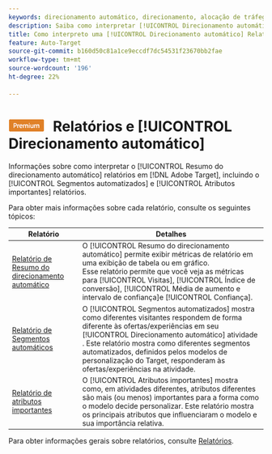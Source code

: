 ```yaml
---
keywords: direcionamento automático, direcionamento, alocação de tráfego, perguntas frequentes, perguntas frequentes, solução de problemas, resolução de problemas, relatórios, relatório, relatório de resumo do direcionamento automático, relatório de resumo, segmentos automatizados, atributos importantes
description: Saiba como interpretar [!UICONTROL Direcionamento automático] relatórios de atividade em [!DNL Target].
title: Como interpreto uma [!UICONTROL Direcionamento automático] Relatório?
feature: Auto-Target
source-git-commit: b160d50c81a1ce9eccdf7dc54531f23670bb2fae
workflow-type: tm+mt
source-wordcount: '196'
ht-degree: 22%

---
```


# ![PREMIUM](/help/main/assets/premium.png) Relatórios e [!UICONTROL Direcionamento automático]

Informações sobre como interpretar o [!UICONTROL Resumo do direcionamento automático] relatórios em [!DNL Adobe Target], incluindo o [!UICONTROL Segmentos automatizados] e [!UICONTROL Atributos importantes] relatórios.

Para obter mais informações sobre cada relatório, consulte os seguintes tópicos:

| Relatório | Detalhes |
| --- | --- |
| [Relatório de Resumo do direcionamento automático](/help/main/c-reports/personalization-reports/auto-target-summary-report.md) | O [!UICONTROL Resumo do direcionamento automático] permite exibir métricas de relatório em uma exibição de tabela ou em gráfico.<br>Esse relatório permite que você veja as métricas para [!UICONTROL Visitas], [!UICONTROL Índice de conversão], [!UICONTROL Média de aumento e intervalo de confiança]e [!UICONTROL Confiança]. |
| [Relatório de Segmentos automáticos](/help/main/c-reports/c-personalization-insights-reports/automated-segments-report.md) | O [!UICONTROL Segmentos automatizados] mostra como diferentes visitantes respondem de forma diferente às ofertas/experiências em seu [!UICONTROL Direcionamento automático] atividade . Este relatório mostra como diferentes segmentos automatizados, definidos pelos modelos de personalização do Target, responderam às ofertas/experiências na atividade. |
| [Relatório de atributos importantes](/help/main/c-reports/c-personalization-insights-reports/important-attributes-report.md) | O [!UICONTROL Atributos importantes] mostra como, em atividades diferentes, atributos diferentes são mais (ou menos) importantes para a forma como o modelo decide personalizar. Este relatório mostra os principais atributos que influenciaram o modelo e sua importância relativa. |

Para obter informações gerais sobre relatórios, consulte [Relatórios](/help/main/c-reports/reports.md).
